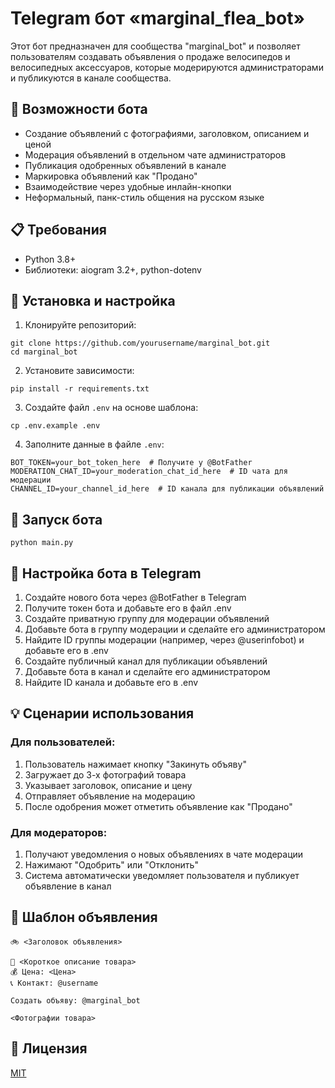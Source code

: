 # Telegram бот «marginal_flea_bot»

Этот бот предназначен для сообщества "marginal_bot" и позволяет пользователям создавать объявления о продаже велосипедов и велосипедных аксессуаров, которые модерируются администраторами и публикуются в канале сообщества.

## 🚀 Возможности бота

- Создание объявлений с фотографиями, заголовком, описанием и ценой
- Модерация объявлений в отдельном чате администраторов
- Публикация одобренных объявлений в канале
- Маркировка объявлений как "Продано"
- Взаимодействие через удобные инлайн-кнопки
- Неформальный, панк-стиль общения на русском языке

## 📋 Требования

- Python 3.8+
- Библиотеки: aiogram 3.2+, python-dotenv

## 🔧 Установка и настройка

1. Клонируйте репозиторий:
```
git clone https://github.com/yourusername/marginal_bot.git
cd marginal_bot
```

2. Установите зависимости:
```
pip install -r requirements.txt
```

3. Создайте файл `.env` на основе шаблона:
```
cp .env.example .env
```

4. Заполните данные в файле `.env`:
```
BOT_TOKEN=your_bot_token_here  # Получите у @BotFather
MODERATION_CHAT_ID=your_moderation_chat_id_here  # ID чата для модерации
CHANNEL_ID=your_channel_id_here  # ID канала для публикации объявлений
```

## 🚀 Запуск бота

```
python main.py
```

## 🤖 Настройка бота в Telegram

1. Создайте нового бота через @BotFather в Telegram
2. Получите токен бота и добавьте его в файл .env
3. Создайте приватную группу для модерации объявлений
4. Добавьте бота в группу модерации и сделайте его администратором
5. Найдите ID группы модерации (например, через @userinfobot) и добавьте его в .env
6. Создайте публичный канал для публикации объявлений
7. Добавьте бота в канал и сделайте его администратором
8. Найдите ID канала и добавьте его в .env

## 💡 Сценарии использования

### Для пользователей:
1. Пользователь нажимает кнопку "Закинуть объяву"
2. Загружает до 3-х фотографий товара
3. Указывает заголовок, описание и цену
4. Отправляет объявление на модерацию
5. После одобрения может отметить объявление как "Продано"

### Для модераторов:
1. Получают уведомления о новых объявлениях в чате модерации
2. Нажимают "Одобрить" или "Отклонить"
3. Система автоматически уведомляет пользователя и публикует объявление в канал

## 📱 Шаблон объявления

```
🚲 <Заголовок объявления>

📌 <Короткое описание товара>
💰 Цена: <Цена>
📞 Контакт: @username

Создать объяву: @marginal_bot

<Фотографии товара>
```

## 📝 Лицензия

[MIT](LICENSE) 
